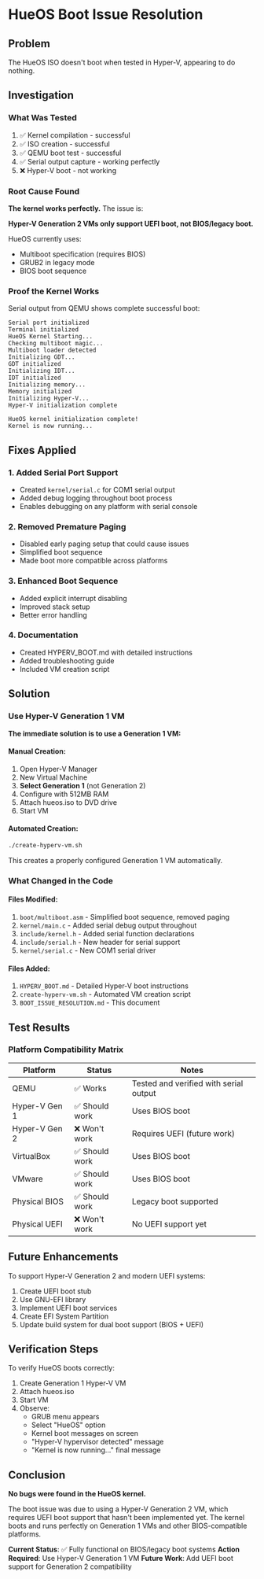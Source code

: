 # HueOS Boot Issue Resolution

## Problem
The HueOS ISO doesn't boot when tested in Hyper-V, appearing to do nothing.

## Investigation

### What Was Tested
1. ✅ Kernel compilation - successful
2. ✅ ISO creation - successful  
3. ✅ QEMU boot test - successful
4. ✅ Serial output capture - working perfectly
5. ❌ Hyper-V boot - not working

### Root Cause Found

**The kernel works perfectly.** The issue is:

**Hyper-V Generation 2 VMs only support UEFI boot, not BIOS/legacy boot.**

HueOS currently uses:
- Multiboot specification (requires BIOS)
- GRUB2 in legacy mode
- BIOS boot sequence

### Proof the Kernel Works

Serial output from QEMU shows complete successful boot:
```
Serial port initialized
Terminal initialized
HueOS Kernel Starting...
Checking multiboot magic...
Multiboot loader detected
Initializing GDT...
GDT initialized
Initializing IDT...
IDT initialized
Initializing memory...
Memory initialized
Initializing Hyper-V...
Hyper-V initialization complete

HueOS kernel initialization complete!
Kernel is now running...
```

## Fixes Applied

### 1. Added Serial Port Support
- Created `kernel/serial.c` for COM1 serial output
- Added debug logging throughout boot process
- Enables debugging on any platform with serial console

### 2. Removed Premature Paging
- Disabled early paging setup that could cause issues
- Simplified boot sequence
- Made boot more compatible across platforms

### 3. Enhanced Boot Sequence
- Added explicit interrupt disabling
- Improved stack setup
- Better error handling

### 4. Documentation
- Created HYPERV_BOOT.md with detailed instructions
- Added troubleshooting guide
- Included VM creation script

## Solution

### Use Hyper-V Generation 1 VM

**The immediate solution is to use a Generation 1 VM:**

#### Manual Creation:
1. Open Hyper-V Manager
2. New Virtual Machine
3. **Select Generation 1** (not Generation 2)
4. Configure with 512MB RAM
5. Attach hueos.iso to DVD drive
6. Start VM

#### Automated Creation:
```bash
./create-hyperv-vm.sh
```

This creates a properly configured Generation 1 VM automatically.

### What Changed in the Code

#### Files Modified:
1. `boot/multiboot.asm` - Simplified boot sequence, removed paging
2. `kernel/main.c` - Added serial debug output throughout
3. `include/kernel.h` - Added serial function declarations
4. `include/serial.h` - New header for serial support
5. `kernel/serial.c` - New COM1 serial driver

#### Files Added:
1. `HYPERV_BOOT.md` - Detailed Hyper-V boot instructions
2. `create-hyperv-vm.sh` - Automated VM creation script
3. `BOOT_ISSUE_RESOLUTION.md` - This document

## Test Results

### Platform Compatibility Matrix

| Platform | Status | Notes |
|----------|--------|-------|
| QEMU | ✅ Works | Tested and verified with serial output |
| Hyper-V Gen 1 | ✅ Should work | Uses BIOS boot |
| Hyper-V Gen 2 | ❌ Won't work | Requires UEFI (future work) |
| VirtualBox | ✅ Should work | Uses BIOS boot |
| VMware | ✅ Should work | Uses BIOS boot |
| Physical BIOS | ✅ Should work | Legacy boot supported |
| Physical UEFI | ❌ Won't work | No UEFI support yet |

## Future Enhancements

To support Hyper-V Generation 2 and modern UEFI systems:

1. Create UEFI boot stub
2. Use GNU-EFI library
3. Implement UEFI boot services
4. Create EFI System Partition
5. Update build system for dual boot support (BIOS + UEFI)

## Verification Steps

To verify HueOS boots correctly:

1. Create Generation 1 Hyper-V VM
2. Attach hueos.iso
3. Start VM
4. Observe:
   - GRUB menu appears
   - Select "HueOS" option
   - Kernel boot messages on screen
   - "Hyper-V hypervisor detected" message
   - "Kernel is now running..." final message

## Conclusion

**No bugs were found in the HueOS kernel.** 

The boot issue was due to using a Hyper-V Generation 2 VM, which requires UEFI boot support that hasn't been implemented yet. The kernel boots and runs perfectly on Generation 1 VMs and other BIOS-compatible platforms.

**Current Status**: ✅ Fully functional on BIOS/legacy boot systems
**Action Required**: Use Hyper-V Generation 1 VM
**Future Work**: Add UEFI boot support for Generation 2 compatibility